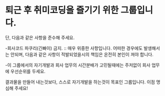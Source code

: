 # 퇴근 후 취미코딩을 즐기기 위한 그룹입니다.

단, 다음과 같은 사항을 준수해 주세요.

 -회사코드 파쿠리(긴빠이) 금지. :: 매우 위중한 사항입니다. 어떠한 경우에도 발생해서는 안되며, 다음과 같은 사항이 적발되었을시의 책임은 온전히 본인이 져야 합니다.

 -이 그룹에서의 자기개발과 회사 업무의 시간분배가 고민될때에는 주저없이 회사 업무에 우선순위를 두세요.



  결과물을 만들어 내는것보다, 스스로 자기개발을 하는것이 목표인 그룹입니다. 이점 명심해 주세요!
